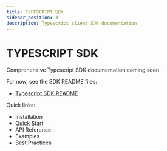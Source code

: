 ```yaml
---
title: TYPESCRIPT SDK
sidebar_position: 3
description: Typescript client SDK documentation
---
```


# TYPESCRIPT SDK

Comprehensive Typescript SDK documentation coming soon.

For now, see the SDK README files:
- [Typescript SDK README](https://github.com/iyulab/loopai/tree/main/sdk/typescript)

Quick links:
- Installation
- Quick Start
- API Reference
- Examples
- Best Practices
